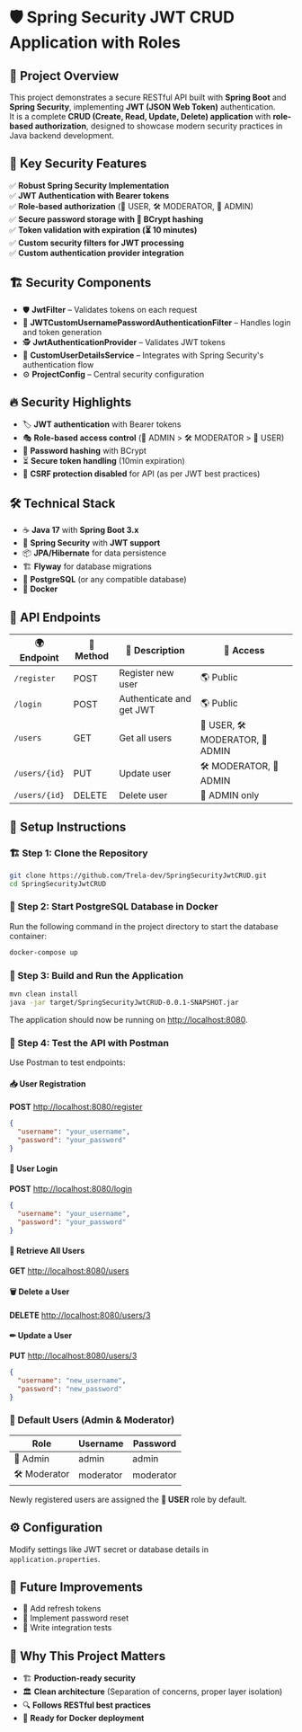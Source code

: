 # 🛡️ Spring Security JWT CRUD Application with Roles

## 🚀 Project Overview
This project demonstrates a secure RESTful API built with **Spring Boot** and **Spring Security**, implementing **JWT (JSON Web Token)** authentication.  
It is a complete **CRUD (Create, Read, Update, Delete) application** with **role-based authorization**, designed to showcase modern security practices in Java backend development.

## 🔐 Key Security Features
✅ **Robust Spring Security Implementation**  
✅ **JWT Authentication with Bearer tokens**  
✅ **Role-based authorization** (👤 USER, 🛠 MODERATOR, 👑 ADMIN)  
✅ **Secure password storage with 🔑 BCrypt hashing**  
✅ **Token validation with expiration (⏳ 10 minutes)**  
✅ **Custom security filters for JWT processing**  
✅ **Custom authentication provider integration**

## 🏗 Security Components
- 🛡 **JwtFilter** – Validates tokens on each request
- 🔑 **JWTCustomUsernamePasswordAuthenticationFilter** – Handles login and token generation
- 🕵️ **JwtAuthenticationProvider** – Validates JWT tokens
- 👥 **CustomUserDetailsService** – Integrates with Spring Security's authentication flow
- ⚙️ **ProjectConfig** – Central security configuration

## 🔥 Security Highlights
- 🏷 **JWT authentication** with Bearer tokens
- 🎭 **Role-based access control** (👑 ADMIN > 🛠 MODERATOR > 👤 USER)
- 🔐 **Password hashing** with BCrypt
- ⏳ **Secure token handling** (10min expiration)
- 🔄 **CSRF protection disabled** for API (as per JWT best practices)

## 🛠 Technical Stack
- ☕ **Java 17** with **Spring Boot 3.x**
- 🔐 **Spring Security** with **JWT support**
- 📦 **JPA/Hibernate** for data persistence
- 🏗 **Flyway** for database migrations
- 🐘 **PostgreSQL** (or any compatible database)
- 🐳 **Docker**

## 📝 API Endpoints
| 🌍 Endpoint      | 🔄 Method | 📝 Description                 | 🔑 Access                |
|----------------|---------|-----------------------------|------------------------|
| `/register`  | POST    | Register new user           | 🌎 Public               |
| `/login`     | POST    | Authenticate and get JWT    | 🌎 Public               |
| `/users`     | GET     | Get all users               | 👤 USER, 🛠 MODERATOR, 👑 ADMIN |
| `/users/{id}`| PUT     | Update user                 | 🛠 MODERATOR, 👑 ADMIN   |
| `/users/{id}`| DELETE  | Delete user                 | 👑 ADMIN only           |

## 🏁 Setup Instructions

### 🏗 Step 1: Clone the Repository
```bash
git clone https://github.com/Trela-dev/SpringSecurityJwtCRUD.git
cd SpringSecurityJwtCRUD
```

### 🐳 Step 2: Start PostgreSQL Database in Docker
Run the following command in the project directory to start the database container:

```bash
docker-compose up
```

### 🔨 Step 3: Build and Run the Application
```bash
mvn clean install
java -jar target/SpringSecurityJwtCRUD-0.0.1-SNAPSHOT.jar
```

The application should now be running on [http://localhost:8080](http://localhost:8080).

### 📡 Step 4: Test the API with Postman
Use Postman to test endpoints:

#### 📥 User Registration
**POST** [http://localhost:8080/register](http://localhost:8080/register)
```json
{
  "username": "your_username",
  "password": "your_password"
}
```

#### 🔑 User Login
**POST** [http://localhost:8080/login](http://localhost:8080/login)
```json
{
  "username": "your_username",
  "password": "your_password"
}
```

#### 👥 Retrieve All Users
**GET** [http://localhost:8080/users](http://localhost:8080/users)

#### 🗑 Delete a User
**DELETE** [http://localhost:8080/users/3](http://localhost:8080/users/3)

#### ✏ Update a User
**PUT** [http://localhost:8080/users/3](http://localhost:8080/users/3)
```json
{
  "username": "new_username",
  "password": "new_password"
}
```

### 🔄 Default Users (Admin & Moderator)
| Role      | Username | Password |
|-----------|---------|----------|
| 👑 Admin  | admin   | admin    |
| 🛠 Moderator | moderator | moderator |

Newly registered users are assigned the **👤 USER** role by default.

## ⚙ Configuration
Modify settings like JWT secret or database details in `application.properties`.

## 🚀 Future Improvements
- 🔄 Add refresh tokens
- 🔑 Implement password reset
- 🧪 Write integration tests

## 💼 Why This Project Matters
- 🏗 **Production-ready security**
- 🏛 **Clean architecture** (Separation of concerns, proper layer isolation)
- 🔍 **Follows RESTful best practices**
- 🐳 **Ready for Docker deployment**
